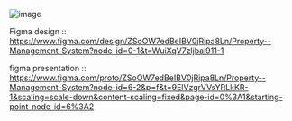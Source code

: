 ![image](https://github.com/user-attachments/assets/0bc9eeb5-3ad4-4684-a0ae-0619171dbe9e)


Figma design :: https://www.figma.com/design/ZSoOW7edBeIBV0jRipa8Ln/Property--Management-System?node-id=0-1&t=WuiXqV7zljbai911-1

figma presentation :: https://www.figma.com/proto/ZSoOW7edBeIBV0jRipa8Ln/Property--Management-System?node-id=6-2&p=f&t=9ElVzgrVVsYRLkKR-1&scaling=scale-down&content-scaling=fixed&page-id=0%3A1&starting-point-node-id=6%3A2

